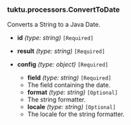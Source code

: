 ### tuktu.processors.ConvertToDate
Converts a String to a Java Date.

  * **id** *(type: string)* `[Required]`

  * **result** *(type: string)* `[Required]`

  * **config** *(type: object)* `[Required]`

    * **field** *(type: string)* `[Required]`
    - The field containing the date.

    * **format** *(type: string)* `[Optional]`
    - The string formatter.

    * **locale** *(type: string)* `[Optional]`
    - The locale for the string formatter.

